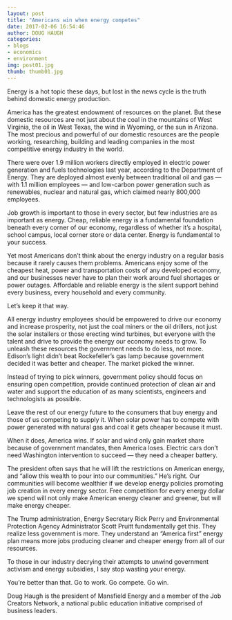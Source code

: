 ```yaml
---
layout: post
title: "Americans win when energy competes"
date: 2017-02-06 16:54:46
author: DOUG HAUGH
categories:
- blogs
- economics
- environment
img: post01.jpg
thumb: thumb01.jpg
---
```

Energy is a hot topic these days, but lost in the news cycle is the truth behind domestic energy production. 

America has the greatest endowment of resources on the planet. But these domestic resources are not just about the coal in the mountains of West Virginia, the oil in West Texas, the wind in Wyoming, or the sun in Arizona. The most precious and powerful of our domestic resources are the people working, researching, building and leading companies in the most competitive energy industry in the world. 

There were over 1.9 million workers directly employed in electric power generation and fuels technologies last year, according to the Department of Energy. They are deployed almost evenly between traditional oil and gas — with 1.1 million employees — and low-carbon power generation such as renewables, nuclear and natural gas, which claimed nearly 800,000 employees. 

Job growth is important to those in every sector, but few industries are as important as energy. Cheap, reliable energy is a fundamental foundation beneath every corner of our economy, regardless of whether it’s a hospital, school campus, local corner store or data center. Energy is fundamental to your success. 

Yet most Americans don’t think about the energy industry on a regular basis because it rarely causes them problems. Americans enjoy some of the cheapest heat, power and transportation costs of any developed economy, and our businesses never have to plan their work around fuel shortages or power outages. Affordable and reliable energy is the silent support behind every business, every household and every community.
 

Let’s keep it that way. 

All energy industry employees should be empowered to drive our economy and increase prosperity, not just the coal miners or the oil drillers, not just the solar installers or those erecting wind turbines, but everyone with the talent and drive to provide the energy our economy needs to grow. To unleash these resources the government needs to do less, not more. Edison’s light didn’t beat Rockefeller’s gas lamp because government decided it was better and cheaper. The market picked the winner. 

Instead of trying to pick winners, government policy should focus on ensuring open competition, provide continued protection of clean air and water and support the education of as many scientists, engineers and technologists as possible.

Leave the rest of our energy future to the consumers that buy energy and those of us competing to supply it. When solar power has to compete with power generated with natural gas and coal it gets cheaper because it must. 

When it does, America wins. If solar and wind only gain market share because of government mandates, then America loses. Electric cars don’t need Washington intervention to succeed — they need a cheaper battery. 

The president often says that he will lift the restrictions on American energy, and “allow this wealth to pour into our communities.” He’s right. Our communities will become wealthier if we develop energy policies promoting job creation in every energy sector.   Free competition for every energy dollar we spend will not only make American energy cleaner and greener, but will make energy cheaper.

The Trump administration, Energy Secretary Rick Perry and Environmental Protection Agency Administrator Scott Pruitt fundamentally get this. They realize less government is more. They understand an “America first” energy plan means more jobs producing cleaner and cheaper energy from all of our resources. 

To those in our industry decrying their attempts to unwind government activism and energy subsidies, I say stop wasting your energy. 

You’re better than that. Go to work. Go compete. Go win. 

Doug Haugh is the president of Mansfield Energy and a member of the Job Creators Network, a national public education initiative comprised of business leaders.
